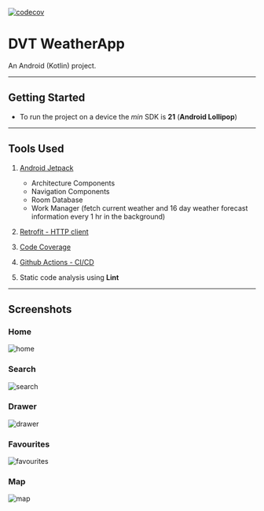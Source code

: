 [![codecov](https://codecov.io/gh/sugedavid/DVT-Weather-App-Android/branch/master/graph/badge.svg?token=330WDPLF5C)](https://codecov.io/gh/sugedavid/DVT-Weather-App-Android)

# DVT WeatherApp

An Android (Kotlin) project.

-------------------

## Getting Started

- To run the project on a device the _min_ SDK is **21** (**Android Lollipop**)

-------------------

## Tools Used

1. [Android Jetpack](https://developer.android.com/jetpack)
   - Architecture Components
   - Navigation Components
   - Room Database
   - Work Manager (fetch current weather and 16 day weather forecast information every 1 hr in the background)
   
2. [Retrofit - HTTP client](https://square.github.io/retrofit/)
3. [Code Coverage](https://docs.codecov.com/docs/about-code-coverage)
4. [Github Actions - CI/CD](https://docs.github.com/en/actions)
5. Static code analysis using **Lint**

-------------------

## Screenshots

### Home

![home](https://user-images.githubusercontent.com/63927686/195557050-85e327ef-9d6b-408a-b64b-62bfb1f9f815.png)

### Search

![search](https://user-images.githubusercontent.com/63927686/194921063-01f8b040-38e9-4ab6-ad6f-ebf8c2c6bd62.png)

### Drawer

![drawer](https://user-images.githubusercontent.com/63927686/194921097-e44ddfa0-ba9c-40eb-8bdb-ec6a2c4d7ab0.png)

### Favourites

![favourites](https://user-images.githubusercontent.com/63927686/194921123-5c0c3c8c-5039-4208-8f34-4710e969fb02.png)

### Map

![map](https://user-images.githubusercontent.com/63927686/195557106-78792115-2e79-48c0-8212-af63839f8cec.png)

